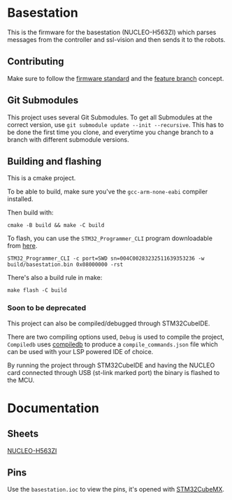 # Basestation
This is the firmware for the basestation (NUCLEO-H563ZI) which parses messages from the controller and ssl-vision and then sends it to the robots.

## Contributing
Make sure to follow the [firmware standard](https://github.com/LiU-SeeGoals/wiki/wiki/1.-Processes-&-Standards#seegoal---firmware-standard) and the [feature branch](https://github.com/LiU-SeeGoals/wiki/wiki/1.-Processes-&-Standards#feature-branch-integration) concept.

## Git Submodules 
This project uses several Git Submodules. To get all Submodules at the correct version, use `git submodule update --init --recursive`.
This has to be done the first time you clone, and everytime you change branch to a branch with different submodule versions.

## Building and flashing
This is a cmake project.

To be able to build, make sure you've the `gcc-arm-none-eabi` compiler installed.

Then build with:  
```
cmake -B build && make -C build
```

To flash, you can use the `STM32_Programmer_CLI` program downloadable from [here](https://www.st.com/en/development-tools/stm32cubeprog.html).
```
STM32_Programmer_CLI -c port=SWD sn=004C00283232511639353236 -w build/basestation.bin 0x08000000 -rst
```

There's also a build rule in make:  
```
make flash -C build
```

### Soon to be deprecated
This project can also be compiled/debugged through STM32CubeIDE.

There are two compiling options used, `Debug` is used to compile the project, `Compiledb` uses [compiledb](https://github.com/nickdiego/compiledb) to produce a `compile_commands.json` file which can be used with your LSP powered IDE of choice.

By running the project through STM32CubeIDE and having the NUCLEO card connected through USB (st-link marked port) the binary is flashed to the MCU.

# Documentation

## Sheets
[NUCLEO-H563ZI](https://www.st.com/resource/en/user_manual/um3115-stm32h5-nucleo144-board-mb1404-stmicroelectronics.pdf)

## Pins
Use the `basestation.ioc` to view the pins, it's opened with [STM32CubeMX](https://www.st.com/en/development-tools/stm32cubemx.html).
